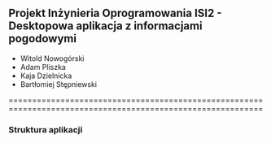 
## Projekt Inżynieria Oprogramowania ISI2 - Desktopowa aplikacja z informacjami pogodowymi

* Witold Nowogórski
* Adam Pliszka
* Kaja Dzielnicka
* Bartłomiej Stępniewski
  
============================================================================================================
  
 ### Struktura aplikacji 
 
 
